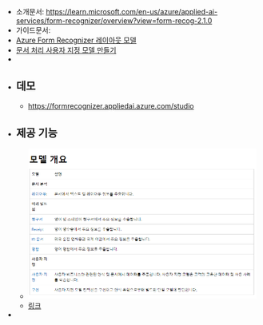- 소개문서: https://learn.microsoft.com/en-us/azure/applied-ai-services/form-recognizer/overview?view=form-recog-2.1.0
- 가이드문서:
- [Azure Form Recognizer 레이아웃 모델](https://learn.microsoft.com/ko-kr/azure/applied-ai-services/form-recognizer/concept-layout?view=form-recog-3.0.0)
- [문서 처리 사용자 지정 모델 만들기](https://learn.microsoft.com/ko-kr/ai-builder/create-form-processing-model?toc=%2Fazure%2Fapplied-ai-services%2Fform-recognizer%2Ftoc.json&bc=%2Fazure%2Fapplied-ai-services%2Fform-recognizer%2Fbreadcrumb%2Ftoc.json&view=form-recog-3.0.0)
-
- ## 데모
	- https://formrecognizer.appliedai.azure.com/studio
- ## 제공 기능
	- ![image.png](../assets/image_1669616179449_0.png)
	- [링크](https://learn.microsoft.com/ko-kr/azure/applied-ai-services/form-recognizer/concept-model-overview?view=form-recog-2.1.0)
-